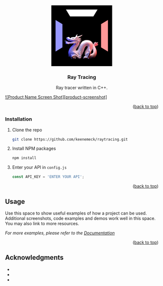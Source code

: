 <a id="readme-top"></a>

<div align="center">
  <a href="https://github.com/keenemeck/raytracing">
    <img src="images/dragon800x2000.png" alt="Logo" width="200" height="200">
  </a>

<h3 align="center">Ray Tracing</h3>

  <p align="center">
    Ray tracer written in C++.
  </p>
</div>


[![Product Name Screen Shot][product-screenshot]](https://example.com)

<p align="right">(<a href="#readme-top">back to top</a>)</p>

### Installation

1. Clone the repo
   ```sh
   git clone https://github.com/keenemeck/raytracing.git
   ```
2. Install NPM packages
   ```sh
   npm install
   ```
3. Enter your API in `config.js`
   ```js
   const API_KEY = 'ENTER YOUR API';
   ```

<p align="right">(<a href="#readme-top">back to top</a>)</p>



<!-- USAGE EXAMPLES -->
## Usage

Use this space to show useful examples of how a project can be used. Additional screenshots, code examples and demos work well in this space. You may also link to more resources.

_For more examples, please refer to the [Documentation](https://example.com)_

<p align="right">(<a href="#readme-top">back to top</a>)</p>



<!-- ACKNOWLEDGMENTS -->
## Acknowledgments

* []()
* []()
* []()
